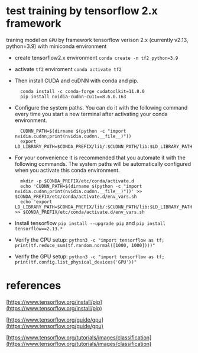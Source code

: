 # test training by tensorflow 2.x framework

traning model on `GPU` by framework tensorflow verison 2.x (currently v2.13, python=3.9) with miniconda environment

- create tensorflow2.x environment `conda create -n tf2 python=3.9`

- activate `tf2` enviroment `conda activate tf2`

- Then install CUDA and cuDNN with conda and pip.

        conda install -c conda-forge cudatoolkit=11.8.0
        pip install nvidia-cudnn-cu11==8.6.0.163

- Configure the system paths. You can do it with the following command every time you start a new terminal after activating your conda environment.

        CUDNN_PATH=$(dirname $(python -c "import nvidia.cudnn;print(nvidia.cudnn.__file__)"))
        export LD_LIBRARY_PATH=$CONDA_PREFIX/lib/:$CUDNN_PATH/lib:$LD_LIBRARY_PATH

- For your convenience it is recommended that you automate it with the following commands. The system paths will be automatically configured when you activate this conda environment.

        mkdir -p $CONDA_PREFIX/etc/conda/activate.d
        echo 'CUDNN_PATH=$(dirname $(python -c "import nvidia.cudnn;print(nvidia.cudnn.__file__)"))' >> $CONDA_PREFIX/etc/conda/activate.d/env_vars.sh
        echo 'export LD_LIBRARY_PATH=$CONDA_PREFIX/lib/:$CUDNN_PATH/lib:$LD_LIBRARY_PATH' >> $CONDA_PREFIX/etc/conda/activate.d/env_vars.sh

- Install tensorflow `pip install --upgrade pip` and `pip install tensorflow==2.13.*`

- Verify the CPU setup: `python3 -c "import tensorflow as tf; print(tf.reduce_sum(tf.random.normal([1000, 1000])))"`

- Verify the GPU setup: `python3 -c "import tensorflow as tf; print(tf.config.list_physical_devices('GPU'))"`

# references

[https://www.tensorflow.org/install/pip](https://www.tensorflow.org/install/pip)

[https://www.tensorflow.org/guide/gpu](https://www.tensorflow.org/guide/gpu)

[https://www.tensorflow.org/tutorials/images/classification](https://www.tensorflow.org/tutorials/images/classification)